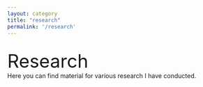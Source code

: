 ```yaml
---
layout: category
title: "research"
permalink: '/research'
---
```


<br>
<div style="font-size:3em">Research</div>
Here you can find material for various research I have conducted.
